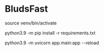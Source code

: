 # BludsFast
source venv/bin/activate

python3.9 -m pip install -r requirements.txt

python3.9 -m uvicorn app.main:app --reload
